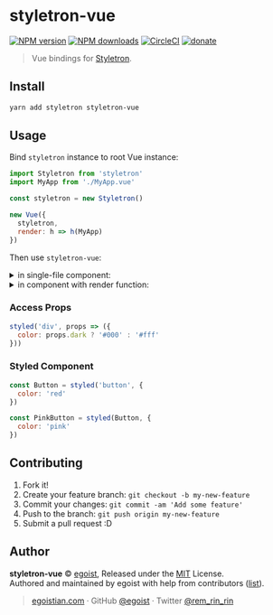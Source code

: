 # styletron-vue

[![NPM version](https://img.shields.io/npm/v/styletron-vue.svg?style=flat)](https://npmjs.com/package/styletron-vue) [![NPM downloads](https://img.shields.io/npm/dm/styletron-vue.svg?style=flat)](https://npmjs.com/package/styletron-vue) [![CircleCI](https://circleci.com/gh/egoist/styletron-vue/tree/master.svg?style=shield)](https://circleci.com/gh/egoist/styletron-vue/tree/master)  [![donate](https://img.shields.io/badge/$-donate-ff69b4.svg?maxAge=2592000&style=flat)](https://github.com/egoist/donate)

> Vue bindings for [Styletron](https://github.com/rtsao/styletron).

## Install

```bash
yarn add styletron styletron-vue
```

## Usage

Bind `styletron` instance to root Vue instance:

```js
import Styletron from 'styletron'
import MyApp from './MyApp.vue'

const styletron = new Styletron()

new Vue({
  styletron,
  render: h => h(MyApp)
})
```

Then use `styletron-vue`:

<details><summary>in single-file component:</summary><br>

```vue
<template>
  <div>
    <styled-button>I am pink</styled-button>
  </div>
</template>

<script>
import { styled } from 'styletron-vue'

const StyledButton = styled('div', {
  color: 'pink'
})

export default {
  components: {
    StyledButton
  }
}
</script>
```
</details>

<details><summary>in component with render function:</summary><br>

```js
import { styled } from 'styletron-vue'

const StyledButton = styled('div', {
  color: 'pink'
})

export default {
  render() {
    return <StyledButton>I am pink</StyledButton>
  }
}
```
</details>

### Access Props

```js
styled('div', props => ({
  color: props.dark ? '#000' : '#fff'
}))
```

### Styled Component

```js
const Button = styled('button', {
  color: 'red'
})

const PinkButton = styled(Button, {
  color: 'pink'
})
```

## Contributing

1. Fork it!
2. Create your feature branch: `git checkout -b my-new-feature`
3. Commit your changes: `git commit -am 'Add some feature'`
4. Push to the branch: `git push origin my-new-feature`
5. Submit a pull request :D


## Author

**styletron-vue** © [egoist](https://github.com/egoist), Released under the [MIT](./LICENSE) License.<br>
Authored and maintained by egoist with help from contributors ([list](https://github.com/egoist/styletron-vue/contributors)).

> [egoistian.com](https://egoistian.com) · GitHub [@egoist](https://github.com/egoist) · Twitter [@rem_rin_rin](https://twitter.com/rem_rin_rin)
